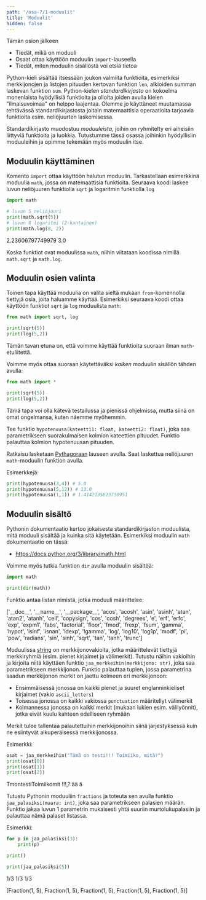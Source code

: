 ```yaml
---
path: '/osa-7/1-moduulit'
title: 'Moduulit'
hidden: false
---
```


<text-box variant='learningObjectives' name='Oppimistavoitteet'>

Tämän osion jälkeen

- Tiedät, mikä on moduuli
- Osaat ottaa käyttöön moduulin `import`-lauseella
- Tiedät, miten moduulin sisällöstä voi etsiä tietoa

</text-box>

Python-kieli sisältää itsessään joukon valmiita funktioita, esimerkiksi merkkijonojen ja listojen pituuden kertovan funktion `len`, alkioiden summan laskevan funktion `sum`. Python-kielen _standardikirjasto_ on kokoelma monenlaista hyödyllisiä funktioita ja olioita joiden avulla kielen "ilmaisuvoimaa" on helppo laajentaa. Olemme jo käyttäneet muutamassa tehtävässä standardikirjastosta joitain matemaattisia operaatioita tarjoavia funktioita esim. neliöjuurten laskemisessa.

Standardikirjasto muodostuu _moduuleista_, joihin on ryhmitelty eri aiheisiin liittyviä funktioita ja luokkia. Tutustumme tässä osassa joihinkin hyödyllisiin moduuleihin ja opimme tekemään myös moduulin itse.

## Moduulin käyttäminen

Komento `import` ottaa käyttöön halutun moduulin. Tarkastellaan esimerkkinä moduulia `math`, jossa on matemaattisia funktioita. Seuraava koodi laskee luvun neliöjuuren funktiolla `sqrt` ja logaritmin funktiolla `log`

```python
import math

# luvun 5 neliöjuuri
print(math.sqrt(5))
# luvun 8 logaritmi (2-kantainen)
print(math.log(8, 2))
```

<sample-output>

2.23606797749979
3.0

</sample-output>

Koska funktiot ovat moduulissa `math`, niihin viitataan koodissa nimillä `math.sqrt` ja `math.log`.

## Moduulin osien valinta

Toinen tapa käyttää moduulia on valita sieltä mukaan `from`-komennolla tiettyjä osia, joita haluamme käyttää. Esimerkiksi seuraava koodi ottaa käyttöön funktiot `sqrt` ja `log` moduulista `math`:

```python
from math import sqrt, log

print(sqrt(5))
print(log(5,2))
```

Tämän tavan etuna on, että voimme käyttää funktioita suoraan ilman `math`-etuliitettä.

Voimme myös ottaa suoraan käytettäväksi _kaiken_ moduulin sisällön tähden avulla:

```python
from math import *

print(sqrt(5))
print(log(5,2))
```

Tämä tapa voi olla kätevä testailussa ja pienissä ohjelmissa, mutta siinä on omat ongelmansa, kuten näemme myöhemmin.

<programming-exercise name='Hypotenuusa' tmcname='osa07-01_hypotenuusa'>

Tee funktio `hypotenuusa(kateetti1: float, kateetti2: float)`, joka saa parametrikseen suorakulmaisen kolmion kateettien pituudet. Funktio palauttaa kolmion hypotenuusan pituuden. 

Ratkaisu lasketaan [Pythagoraan](https://fi.wikipedia.org/wiki/Pythagoraan_lause) lauseen avulla. Saat laskettua neliöjuuren `math`-moduulin funktion avulla.

Esimerkkejä:

```python
print(hypotenuusa(3,4)) # 5.0
print(hypotenuusa(5,12)) # 13.0
print(hypotenuusa(1,1)) # 1.4142135623730951
```

</programming-exercise>

## Moduulin sisältö

Pythonin dokumentaatio kertoo jokaisesta standardikirjaston moduulista, mitä moduuli sisältää ja kuinka sitä käytetään. Esimerkiksi moduulin `math` dokumentaatio on tässä:

* https://docs.python.org/3/library/math.html

Voimme myös tutkia funktion `dir` avulla moduulin sisältöä:

```python
import math

print(dir(math))
```

Funktio antaa listan nimistä, jotka moduuli määrittelee:

<sample-output>

['\_\_doc\_\_', '\_\_name\_\_', '\_\_package\_\_', 'acos', 'acosh', 'asin', 'asinh', 'atan', 'atan2', 'atanh', 'ceil', 'copysign', 'cos', 'cosh', 'degrees', 'e', 'erf', 'erfc', 'exp', 'expm1', 'fabs', 'factorial', 'floor', 'fmod', 'frexp', 'fsum', 'gamma', 'hypot', 'isinf', 'isnan', 'ldexp', 'lgamma', 'log', 'log10', 'log1p', 'modf', 'pi', 'pow', 'radians', 'sin', 'sinh', 'sqrt', 'tan', 'tanh', 'trunc']

</sample-output>

<programming-exercise name='Erikoismerkit' tmcname='osa07-02_erikoismerkit'>

Moduulissa [string](https://docs.python.org/3/library/string.html) on merkkijonovakioita, jotka määrittelevät tiettyjä merkkiryhmiä (esim. pienet kirjaimet ja välimerkit). Tutustu näihin vakioihin ja kirjoita niitä käyttäen funktio `jaa_merkkeihin(merkkijono: str)`, joka saa parametrikseen merkkijonon. Funktio palauttaa tuplen, jossa parametrina saadun merkkijonon merkit on jaettu kolmeen eri merkkijonoon:

* Ensimmäisessä jonossa on kaikki pienet ja suuret englanninkieliset kirjaimet (vakio `ascii_letters`)
* Toisessa jonossa on kaikki vakiossa `punctuation` määritellyt välimerkit
* Kolmannessa jonossa on kaikki merkit (mukaan lukien esim. välilyönnit), jotka eivät kuulu kahteen edelliseen ryhmään

Merkit tulee tallentaa palautettuihin merkkijonoihin siinä järjestyksessä kuin ne esiintyvät alkuperäisessä merkkijonossa.

Esimerkki:

```python
osat = jaa_merkkeihin("Tämä on testi!!! Toimiiko, mitä?")
print(osat[0])
print(osat[1])
print(osat[2])
```

<sample-output>

TmontestiToimiikomit
!!!,?
ää    ä

</sample-output>

</programming-exercise>

<programming-exercise name='Murtoluvuilla laskeminen' tmcname='osa07-03_murtoluvuilla_laskeminen'>

Tutustu Pythonin moduuliin `fractions` ja toteuta sen avulla funktio `jaa_palasiksi(maara: int)`, joka saa parametrikseen palasien määrän. Funktio jakaa luvun 1 parametrin mukaisesti yhtä suuriin murtolukupalasiin ja palauttaa nämä palaset listassa.

Esimerkki:

```python
for p in jaa_palasiksi(3):
    print(p)

print()

print(jaa_palasiksi(5))
```

<sample-output>

1/3
1/3
1/3

[Fraction(1, 5), Fraction(1, 5), Fraction(1, 5), Fraction(1, 5), Fraction(1, 5)]

</sample-output>

</programming-exercise>

<quiz id="5f04442f-98ea-5bc6-94b5-fc07f8eea6fa"></quiz>
